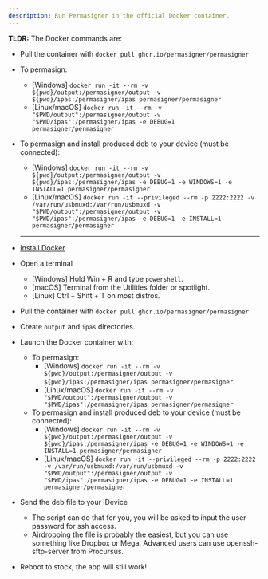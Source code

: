 ```yaml
---
description: Run Permasigner in the official Docker container.
---
```


**TLDR:** The Docker commands are:
* Pull the container with `docker pull ghcr.io/permasigner/permasigner`
* To permasign:
	*  \[Windows] `docker run -it --rm -v ${pwd}/output:/permasigner/output -v ${pwd}/ipas:/permasigner/ipas permasigner/permasigner`
	*  \[Linux/macOS] `docker run -it --rm -v "$PWD/output":/permasigner/output -v "$PWD/ipas":/permasigner/ipas -e DEBUG=1 permasigner/permasigner`
* To permasign and install produced deb to your device (must be connected):
	*  \[Windows] `docker run -it --rm -v ${pwd}/output:/permasigner/output -v ${pwd}/ipas:/permasigner/ipas -e DEBUG=1 -e WINDOWS=1 -e INSTALL=1 permasigner/permasigner`
	*  \[Linux/macOS] `docker run -it --privileged --rm -p 2222:2222 -v /var/run/usbmuxd:/var/run/usbmuxd -v "$PWD/output":/permasigner/output -v "$PWD/ipas":/permasigner/ipas -e DEBUG=1 -e INSTALL=1 permasigner/permasigner`

  ---

* [Install Docker](https://docs.docker.com/get-docker/)
* Open a terminal
	*  \[Windows] Hold Win + R and type `powershell`.
	*  \[macOS] Terminal from the Utilities folder or spotlight.
	*  \[Linux] Ctrl + Shift + T on most distros.
* Pull the container with `docker pull ghcr.io/permasigner/permasigner`
* Create `output` and `ipas` directories.
* Launch the Docker container with:
	* To permasign:
		*  \[Windows] `docker run -it --rm -v ${pwd}/output:/permasigner/output -v ${pwd}/ipas:/permasigner/ipas permasigner/permasigner`.
		*  \[Linux/macOS] `docker run -it --rm -v "$PWD/output":/permasigner/output -v "$PWD/ipas":/permasigner/ipas permasigner/permasigner`
	* To permasign and install produced deb to your device (must be connected):
		*  \[Windows] `docker run -it --rm -v ${pwd}/output:/permasigner/output -v ${pwd}/ipas:/permasigner/ipas -e DEBUG=1 -e WINDOWS=1 -e INSTALL=1 permasigner/permasigner`
		*  \[Linux/macOS] `docker run -it --privileged --rm -p 2222:2222 -v /var/run/usbmuxd:/var/run/usbmuxd -v "$PWD/output":/permasigner/output -v "$PWD/ipas":/permasigner/ipas -e DEBUG=1 -e INSTALL=1 permasigner/permasigner`
* Send the deb file to your iDevice
    * The script can do that for you, you will be asked to input the user password for ssh access.
    * Airdropping the file is probably the easiest, but you can use something like Dropbox or Mega. Advanced users can use openssh-sftp-server from Procursus.
* Reboot to stock, the app will still work!

